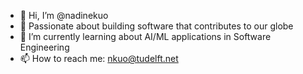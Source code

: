 - 👋 Hi, I’m @nadinekuo
- 👀 Passionate about building software that contributes to our globe
- 🌱 I’m currently learning about AI/ML applications in Software Engineering
- 📫 How to reach me: nkuo@tudelft.net

<!---
nadinekuo/nadinekuo is a ✨ special ✨ repository because its `README.md` (this file) appears on your GitHub profile.
You can click the Preview link to take a look at your changes.
--->
